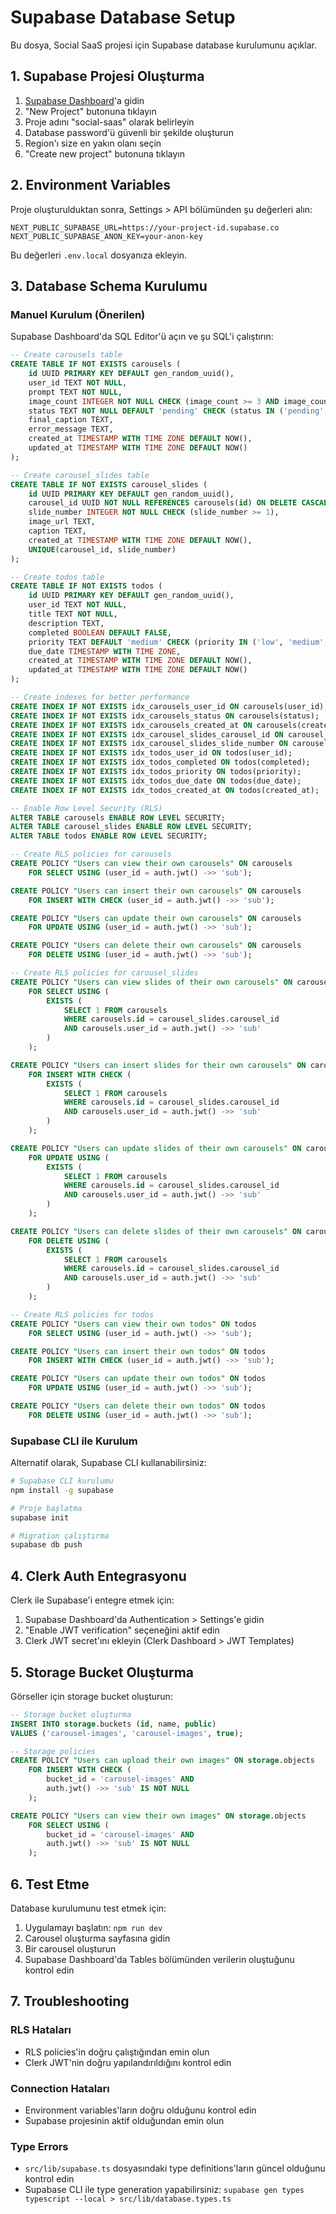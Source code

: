 # Supabase Database Setup

Bu dosya, Social SaaS projesi için Supabase database kurulumunu açıklar.

## 1. Supabase Projesi Oluşturma

1. [Supabase Dashboard](https://supabase.com/dashboard)'a gidin
2. "New Project" butonuna tıklayın
3. Proje adını "social-saas" olarak belirleyin
4. Database password'ü güvenli bir şekilde oluşturun
5. Region'ı size en yakın olanı seçin
6. "Create new project" butonuna tıklayın

## 2. Environment Variables

Proje oluşturulduktan sonra, Settings > API bölümünden şu değerleri alın:

```env
NEXT_PUBLIC_SUPABASE_URL=https://your-project-id.supabase.co
NEXT_PUBLIC_SUPABASE_ANON_KEY=your-anon-key
```

Bu değerleri `.env.local` dosyanıza ekleyin.

## 3. Database Schema Kurulumu

### Manuel Kurulum (Önerilen)

Supabase Dashboard'da SQL Editor'ü açın ve şu SQL'i çalıştırın:

```sql
-- Create carousels table
CREATE TABLE IF NOT EXISTS carousels (
    id UUID PRIMARY KEY DEFAULT gen_random_uuid(),
    user_id TEXT NOT NULL,
    prompt TEXT NOT NULL,
    image_count INTEGER NOT NULL CHECK (image_count >= 3 AND image_count <= 10),
    status TEXT NOT NULL DEFAULT 'pending' CHECK (status IN ('pending', 'processing', 'completed', 'failed')),
    final_caption TEXT,
    error_message TEXT,
    created_at TIMESTAMP WITH TIME ZONE DEFAULT NOW(),
    updated_at TIMESTAMP WITH TIME ZONE DEFAULT NOW()
);

-- Create carousel_slides table
CREATE TABLE IF NOT EXISTS carousel_slides (
    id UUID PRIMARY KEY DEFAULT gen_random_uuid(),
    carousel_id UUID NOT NULL REFERENCES carousels(id) ON DELETE CASCADE,
    slide_number INTEGER NOT NULL CHECK (slide_number >= 1),
    image_url TEXT,
    caption TEXT,
    created_at TIMESTAMP WITH TIME ZONE DEFAULT NOW(),
    UNIQUE(carousel_id, slide_number)
);

-- Create todos table
CREATE TABLE IF NOT EXISTS todos (
    id UUID PRIMARY KEY DEFAULT gen_random_uuid(),
    user_id TEXT NOT NULL,
    title TEXT NOT NULL,
    description TEXT,
    completed BOOLEAN DEFAULT FALSE,
    priority TEXT DEFAULT 'medium' CHECK (priority IN ('low', 'medium', 'high')),
    due_date TIMESTAMP WITH TIME ZONE,
    created_at TIMESTAMP WITH TIME ZONE DEFAULT NOW(),
    updated_at TIMESTAMP WITH TIME ZONE DEFAULT NOW()
);

-- Create indexes for better performance
CREATE INDEX IF NOT EXISTS idx_carousels_user_id ON carousels(user_id);
CREATE INDEX IF NOT EXISTS idx_carousels_status ON carousels(status);
CREATE INDEX IF NOT EXISTS idx_carousels_created_at ON carousels(created_at DESC);
CREATE INDEX IF NOT EXISTS idx_carousel_slides_carousel_id ON carousel_slides(carousel_id);
CREATE INDEX IF NOT EXISTS idx_carousel_slides_slide_number ON carousel_slides(slide_number);
CREATE INDEX IF NOT EXISTS idx_todos_user_id ON todos(user_id);
CREATE INDEX IF NOT EXISTS idx_todos_completed ON todos(completed);
CREATE INDEX IF NOT EXISTS idx_todos_priority ON todos(priority);
CREATE INDEX IF NOT EXISTS idx_todos_due_date ON todos(due_date);
CREATE INDEX IF NOT EXISTS idx_todos_created_at ON todos(created_at);

-- Enable Row Level Security (RLS)
ALTER TABLE carousels ENABLE ROW LEVEL SECURITY;
ALTER TABLE carousel_slides ENABLE ROW LEVEL SECURITY;
ALTER TABLE todos ENABLE ROW LEVEL SECURITY;

-- Create RLS policies for carousels
CREATE POLICY "Users can view their own carousels" ON carousels
    FOR SELECT USING (user_id = auth.jwt() ->> 'sub');

CREATE POLICY "Users can insert their own carousels" ON carousels
    FOR INSERT WITH CHECK (user_id = auth.jwt() ->> 'sub');

CREATE POLICY "Users can update their own carousels" ON carousels
    FOR UPDATE USING (user_id = auth.jwt() ->> 'sub');

CREATE POLICY "Users can delete their own carousels" ON carousels
    FOR DELETE USING (user_id = auth.jwt() ->> 'sub');

-- Create RLS policies for carousel_slides
CREATE POLICY "Users can view slides of their own carousels" ON carousel_slides
    FOR SELECT USING (
        EXISTS (
            SELECT 1 FROM carousels 
            WHERE carousels.id = carousel_slides.carousel_id 
            AND carousels.user_id = auth.jwt() ->> 'sub'
        )
    );

CREATE POLICY "Users can insert slides for their own carousels" ON carousel_slides
    FOR INSERT WITH CHECK (
        EXISTS (
            SELECT 1 FROM carousels 
            WHERE carousels.id = carousel_slides.carousel_id 
            AND carousels.user_id = auth.jwt() ->> 'sub'
        )
    );

CREATE POLICY "Users can update slides of their own carousels" ON carousel_slides
    FOR UPDATE USING (
        EXISTS (
            SELECT 1 FROM carousels 
            WHERE carousels.id = carousel_slides.carousel_id 
            AND carousels.user_id = auth.jwt() ->> 'sub'
        )
    );

CREATE POLICY "Users can delete slides of their own carousels" ON carousel_slides
    FOR DELETE USING (
        EXISTS (
            SELECT 1 FROM carousels 
            WHERE carousels.id = carousel_slides.carousel_id 
            AND carousels.user_id = auth.jwt() ->> 'sub'
        )
    );

-- Create RLS policies for todos
CREATE POLICY "Users can view their own todos" ON todos
    FOR SELECT USING (user_id = auth.jwt() ->> 'sub');

CREATE POLICY "Users can insert their own todos" ON todos
    FOR INSERT WITH CHECK (user_id = auth.jwt() ->> 'sub');

CREATE POLICY "Users can update their own todos" ON todos
    FOR UPDATE USING (user_id = auth.jwt() ->> 'sub');

CREATE POLICY "Users can delete their own todos" ON todos
    FOR DELETE USING (user_id = auth.jwt() ->> 'sub');
```

### Supabase CLI ile Kurulum

Alternatif olarak, Supabase CLI kullanabilirsiniz:

```bash
# Supabase CLI kurulumu
npm install -g supabase

# Proje başlatma
supabase init

# Migration çalıştırma
supabase db push
```

## 4. Clerk Auth Entegrasyonu

Clerk ile Supabase'i entegre etmek için:

1. Supabase Dashboard'da Authentication > Settings'e gidin
2. "Enable JWT verification" seçeneğini aktif edin
3. Clerk JWT secret'ını ekleyin (Clerk Dashboard > JWT Templates)

## 5. Storage Bucket Oluşturma

Görseller için storage bucket oluşturun:

```sql
-- Storage bucket oluşturma
INSERT INTO storage.buckets (id, name, public) 
VALUES ('carousel-images', 'carousel-images', true);

-- Storage policies
CREATE POLICY "Users can upload their own images" ON storage.objects
    FOR INSERT WITH CHECK (
        bucket_id = 'carousel-images' AND 
        auth.jwt() ->> 'sub' IS NOT NULL
    );

CREATE POLICY "Users can view their own images" ON storage.objects
    FOR SELECT USING (
        bucket_id = 'carousel-images' AND 
        auth.jwt() ->> 'sub' IS NOT NULL
    );
```

## 6. Test Etme

Database kurulumunu test etmek için:

1. Uygulamayı başlatın: `npm run dev`
2. Carousel oluşturma sayfasına gidin
3. Bir carousel oluşturun
4. Supabase Dashboard'da Tables bölümünden verilerin oluştuğunu kontrol edin

## 7. Troubleshooting

### RLS Hataları
- RLS policies'in doğru çalıştığından emin olun
- Clerk JWT'nin doğru yapılandırıldığını kontrol edin

### Connection Hataları
- Environment variables'ların doğru olduğunu kontrol edin
- Supabase projesinin aktif olduğundan emin olun

### Type Errors
- `src/lib/supabase.ts` dosyasındaki type definitions'ların güncel olduğunu kontrol edin
- Supabase CLI ile type generation yapabilirsiniz: `supabase gen types typescript --local > src/lib/database.types.ts` 